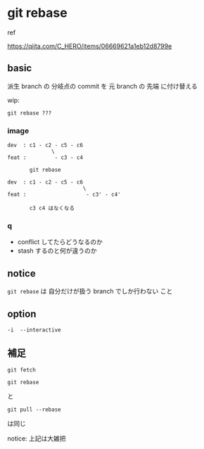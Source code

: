 
# git rebase

ref

https://qiita.com/C_HERO/items/06669621a1eb12d8799e


## basic

派生 branch の 分岐点の commit を 元 branch の 先端 に付け替える

wip:

```
git rebase ???
```


### image

```
dev  : c1 - c2 - c5 - c6
              \
feat :         - c3 - c4

       git rebase

dev  : c1 - c2 - c5 - c6
                        \
feat :                   - c3' - c4'

       c3 c4 はなくなる
```

### q

- conflict してたらどうなるのか
- stash するのと何が違うのか


## notice

`git rebase` は 自分だけが扱う branch でしか行わない こと


## option

```
-i  --interactive
```


## 補足

```
git fetch
```

```
git rebase
```

と

```
git pull --rebase
```

は同じ

notice: 上記は大雑把 


